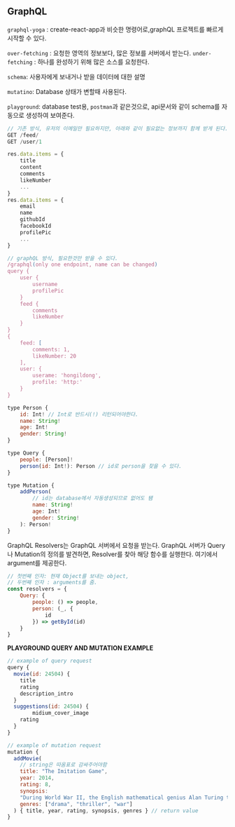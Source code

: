 ## GraphQL
`graphql-yoga` : create-react-app과 비슷한 명령어로,graphQL 프로젝트를 빠르게 시작할 수 있다.

`over-fetching` : 요청한 영역의 정보보다, 많은 정보를 서버에서 받는다.
`under-fetching` : 하나를 완성하기 위해 많은 소스를 요청한다.

`schema`: 사용자에게 보내거나 받을 데이터에 대한 설명

`mutatino`: Database 상태가 변할때 사용된다.

`playground`: database test용, `postman`과 같은것으로, api문서와 같이 schema를 자동으로 생성하여 보여준다.

```javascript
// 기존 방식, 유저의 이메일만 필요하지만, 아래와 같이 필요없는 정보까지 함께 받게 된다.
GET /feed/
GET /user/1

res.data.items = {
    title
    content
    comments
    likeNumber
    ...
}
res.data.items = {
    email
    name
    githubId
    facebookId
    profilePic
    ...
}

// graphQL 방식, 필요한것만 받을 수 있다.
/graphql(only one endpoint, name can be changed)
query {
    user {
        username
        profilePic
    }
    feed {
        comments
        likeNumber
    }
}
{
    feed: [
        comments: 1,
        likeNumber: 20
    ],
    user: {
        userame: 'hongildong',
        profile: 'http:'
    }
}

```


```javascript
type Person {
    id: Int! // Int로 반드시(!) 리턴되어야한다. 
    name: String!
    age: Int!
    gender: String!
}

type Query {
    people: [Person]!
    person(id: Int!): Person // id로 person을 찾을 수 있다.
}

type Mutation {
    addPerson(
        // id는 database에서 자동생성되므로 없어도 됌
        name: String!
        age: Int!
        gender: String!
    ): Person!
}
```

GraphQL Resolvers는 GraphQL 서버에서 요청을 받는다. GraphQL 서버가 Query나 Mutation의 정의를 발견하면, Resolver를 찾아 해당 함수를 실행한다. 여기에서 argument를 제공한다.

```javascript
// 첫번째 인자: 현재 Object를 보내는 object, 
// 두번째 인자 : arguments를 줌.
const resolvers = {
    Query: {
        people: () => people,
        person: (_, {
            id
        }) => getById(id)
    }
}
```

**PLAYGROUND QUERY AND MUTATION EXAMPLE**
```javascript
// example of query request
query {
  movie(id: 24504) {
    title
    rating
    description_intro
  }
  suggestions(id: 24504) {
		midium_cover_image
    rating
  }
}

// example of mutation request
mutation {
  addMovie(
    // string은 따옴표로 감싸주어야함
    title: "The Imitation Game",
    year: 2014,
    rating: 8,
    synopsis:
    "During World War II, the English mathematical genius Alan Turing tries to crack the German Enigma code with help from fellow mathematicians.",
    genres: ["drama", "thriller", "war"]
  ) { title, year, rating, synopsis, genres } // return value
}
```

